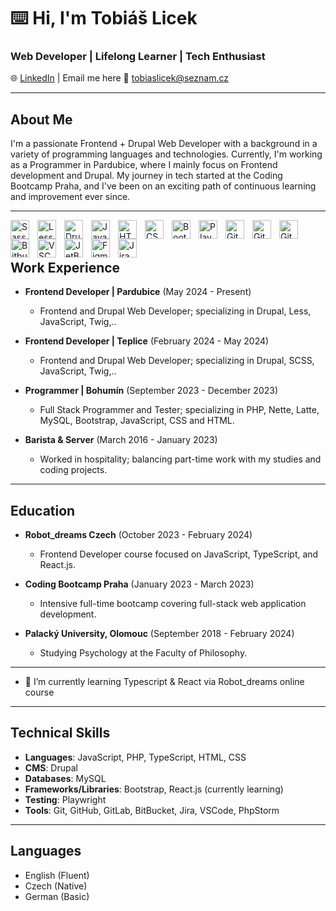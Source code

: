 # ⌨️ Hi, I'm Tobiáš Licek

### Web Developer | Lifelong Learner | Tech Enthusiast

🌐 <a href="https://www.linkedin.com/in/tobiaslicek/" target="_blank">LinkedIn</a> | Email me here 📧  tobiaslicek@seznam.cz

---

## About Me

I'm a passionate Frontend + Drupal Web Developer with a background in a variety of programming languages and technologies. Currently, I'm working as a Programmer in Pardubice, where I mainly focus on Frontend development and Drupal. My journey in tech started at the Coding Bootcamp Praha, and I've been on an exciting path of continuous learning and improvement ever since.

---
<img
      align="left"
      title="Sass"   
      alt="Sass Logo"
      width="30px"
      style="padding-right: 10px"
      src="https://cdn.jsdelivr.net/gh/devicons/devicon@latest/icons/sass/sass-original.svg"
    />
        <img
      align="left"
      title="less"   
      alt="Less Logo"
      width="30px"
      style="padding-right: 10px"
      src="https://cdn.jsdelivr.net/gh/devicons/devicon@latest/icons/less/less-plain-wordmark.svg"
        />
       <img
      align="left"
      title="Drupal"   
      alt="Drupal Logo"
      width="30px"
      style="padding-right: 10px"
      src="https://cdn.jsdelivr.net/gh/devicons/devicon@latest/icons/drupal/drupal-plain.svg"
    />
    <img
      align="left"
      title="JavaScript"
      alt="JavaScript Logo"
      width="30px"
      style="padding-right: 10px"
      src="https://cdn.jsdelivr.net/gh/devicons/devicon/icons/javascript/javascript-plain.svg"
    />
    <img
      align="left"
      title="HTML"
      alt="HTML Logo"
      width="30px"
      style="padding-right: 10px"
      src="https://cdn.jsdelivr.net/gh/devicons/devicon/icons/html5/html5-plain.svg"
    />
    <img
      align="left"
      title="CSS"
      alt="CSS Logo"
      width="30px"
      style="padding-right: 10px"
      src="https://cdn.jsdelivr.net/gh/devicons/devicon/icons/css3/css3-plain.svg"
    />
    <img
      align="left"
      title="Bootstrap"
      alt="Bootstrap Logo"
      width="30px"
      style="padding-right: 10px"
      src="https://cdn.jsdelivr.net/gh/devicons/devicon@latest/icons/bootstrap/bootstrap-original.svg"
      />
             <img
      align="left"
      title="Playwright"
      alt="Playwright Logo"
      width="30px"
      style="padding-right: 10px"
      src="https://cdn.jsdelivr.net/gh/devicons/devicon@latest/icons/playwright/playwright-original.svg"
    />
    <img
      align="left"
      title="Git"
      alt="Git Logo"
      width="30px"
      style="padding-right: 10px"
      src="https://cdn.jsdelivr.net/gh/devicons/devicon/icons/git/git-original.svg"
    />
    <img
      align="left"
      title="GitHub"
      alt="GitHub Logo"
      width="30px"
      style="padding-right: 10px"
      src="https://cdn.jsdelivr.net/gh/devicons/devicon/icons/github/github-original.svg"
    />
    <img
      align="left"
      title="GitLab"
      alt="GitLab Logo"
      width="30px"
      style="padding-right: 10px"
      src="https://cdn.jsdelivr.net/gh/devicons/devicon/icons/gitlab/gitlab-original.svg"
    />
        <img
      align="left"
      title="Bitbucket"
      alt="Bitbucket Logo"
      width="30px"
      style="padding-right: 10px"
      src="https://cdn.jsdelivr.net/gh/devicons/devicon@latest/icons/bitbucket/bitbucket-original.svg"
    />
    <img
      align="left"
      title="VSCode"
      alt="VSCode Logo"
      width="30px"
      style="padding-right: 10px"
      src="https://cdn.jsdelivr.net/gh/devicons/devicon/icons/vscode/vscode-original.svg"
    />
    <img
      align="left"
      title="JetBrains"
      alt="JetBrains Logo"
      width="30px"
      style="padding-right: 10px"
      src="https://cdn.jsdelivr.net/gh/devicons/devicon/icons/jetbrains/jetbrains-original.svg"
    />
    <img
      align="left"
      title="Figma"
      alt="Figma Logo"
      width="30px"
      style="padding-right: 10px"
      src="https://cdn.jsdelivr.net/gh/devicons/devicon/icons/figma/figma-original.svg"
    />
       <img
      align="left"
      title="Jira"
      alt="Jira Logo"
      width="30px"
      style="padding-right: 10px"
      src="https://cdn.jsdelivr.net/gh/devicons/devicon@latest/icons/jira/jira-original.svg"
    />
    <br/>
    <br/>

## Work Experience

- **Frontend Developer | Pardubice** (May 2024 - Present)
  - Frontend and Drupal Web Developer; specializing in Drupal, Less, JavaScript, Twig,..
    
- **Frontend Developer | Teplice** (February 2024 - May 2024)
  - Frontend and Drupal Web Developer; specializing in Drupal, SCSS, JavaScript, Twig,..

- **Programmer | Bohumín** (September 2023 - December 2023)
  - Full Stack Programmer and Tester; specializing in PHP, Nette, Latte, MySQL, Bootstrap, JavaScript, CSS and HTML.

- **Barista & Server** (March 2016 - January 2023)
  - Worked in hospitality; balancing part-time work with my studies and coding projects.

---

## Education

- **Robot_dreams Czech** (October 2023 - February 2024)
  - Frontend Developer course focused on JavaScript, TypeScript, and React.js.

- **Coding Bootcamp Praha** (January 2023 - March 2023)
  - Intensive full-time bootcamp covering full-stack web application development.

- **Palacký University, Olomouc** (September 2018 - February 2024)
  - Studying Psychology at the Faculty of Philosophy.

---

- 🌱 I’m currently learning Typescript & React via Robot_dreams online course

---

## Technical Skills

- **Languages**: JavaScript, PHP, TypeScript, HTML, CSS
- **CMS**: Drupal
- **Databases**: MySQL
- **Frameworks/Libraries**: Bootstrap, React.js (currently learning)
- **Testing**: Playwright
- **Tools**: Git, GitHub, GitLab, BitBucket, Jira, VSCode, PhpStorm

---

## Languages

- English (Fluent)
- Czech (Native)
- German (Basic)




